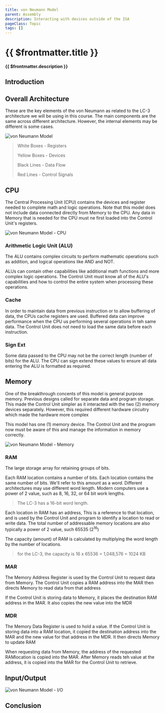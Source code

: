 ```yaml
---
title: von Neumann Model
parent: Assembly
description: Interacting with devices outside of the ISA
pageClass: Topic
tags: []
---
```


# {{ $frontmatter.title }}
**{{ $frontmatter.description }}**

<KeyConcepts :ConceptArray= "[
{
  Concept:'Software in much more useful if it can interacts with users and other systems',
  Details:'Accepting input and providing outputs to/from a user or other system allows software to solve more complicated problems.'
}
]" />

## Introduction

## Overall Architecture

These are the key elements of the von Neumann as related to the LC-3 architecture we will be using in this course. The main components are the same across different architecture. However, the internal elements may be different is some cases.

![von Neumann Model](/images/Foundations/vonNeumann/vonNeumannModel_Complete.png)
> White Boxes - Registers
>
> Yellow Boxes - Devices
>
> Black Lines - Data Flow
>
> Red Lines - Control Signals

## CPU
The Central Processing Unit (CPU) contains the devices and register needed to complete math and logic operations. Note that this model does not include data connected directly from Memory to the CPU. Any data in Memory that is needed for the CPU must ne first loaded into the Control Unit's registers.

![von Neumann Model - CPU](/images/Foundations/vonNeumann/vonNeumannModel_CPU.png)

### Arithmetic Logic Unit (ALU)
The ALU contains complex circuits to perform mathematic operations such as addition, and logical operations like AND and NOT. 

ALUs can contain other capabilities like additional math functions and more complex logic operations. The Control Unit must know all of the ALU's capabilities and how to control the entire system when processing these operations.

### Cache
In order to maintain data from previous instruction or to allow buffering of data, the CPUs cache registers are used. Buffered data can improve performance when the CPU us performing several operations in teh same data. The Control Unit does not need to load the same data before each instruction.

### Sign Ext

Some data passed to the CPU may not be the correct length (number of bits) for the ALU. The CPU can sign extend these values to ensure all data entering the ALU is formatted as required.

## Memory

One of the breakthrough concents of this model is general purpose memory. Previous designs called for separate data and program storage. This made the Control Unit simpler as it interacted with the two (2) memory devices separately. However, this required different hardware circuitry which made the hardware more complex

This model has one (1) memory device. The Control Unit and the program now must be aware of this and manage the information in memory correctly.

![von Neumann Model - Memory](/images/Foundations/vonNeumann/vonNeumannModel_Memory.png)

### RAM

The large storage array for retaining groups of bits. 

Each RAM location contains a number of bits. Each location contains the same number of bits. We'll refer to this amount as a *word*. Different architectures may use different word length. Modern computers use a power of 2 value, such as 8, 16, 32, or 64 bit work lengths.

> The LC-3 has a 16-bit word length.

Each location in RAM has an address, This is a reference to that location, and is used by the Control Unit and program to identify a location to read or write data.  The total number of addressable memory locations are also typically a power of 2 value, such 65535 (2<sup>16</sup>)

The capacity (amount) of RAM is calculated by multiplying the word length by the number of locations.

> for the LC-3, the capacity is 16 x 65536 = 1,048,576 = 1024 KB

### MAR
The Memory Address Register is used by the Control Unit to request data from Memory. The Control Unit copies a RAM address into the MAR then directs Memory to read data from that address

If the Control Unit is storing data to Memory, it places the destination RAM address in the MAR. It also copies the new value into the MDR

### MDR
The Memory Data Register is used to hold a value. If the Control Unit is storing data into a RAM location, it copied the destination address into the MAR and the new value for that address in the MDR. It then directs Memory to update RAM

When requesting data from Memory, the address of the requested RAMlocation is copied into the MAR. After Memory reads teh value at the address, it is copied into the MAR for the Control Unit to retrieve.

## Input/Output
![von Neumann Model - I/O](/images/Foundations/vonNeumann/vonNeumannModel_IO.png)

## Conclusion